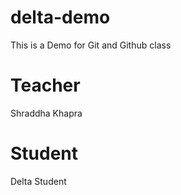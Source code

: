 # delta-demo

This is a Demo for Git and Github class

# Teacher

Shraddha Khapra

# Student

Delta Student
